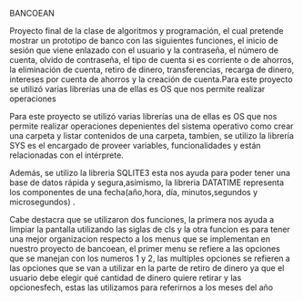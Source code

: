 BANCOEAN

Proyecto final de la clase de algoritmos y programación, el cual pretende mostrar un prototipo de banco con las siguientes funciones, el inicio de sesión que viene enlazado con el usuario y la contraseña, el número de cuenta, olvido de contraseña, el tipo de cuenta si es corriente o de ahorros, la eliminación de cuenta, retiro de dinero, transferencias, recarga de dinero, intereses por cuenta de ahorros y la creación de cuenta.Para este proyecto se utilizó varias librerías una de ellas es OS que nos permite realizar operaciones  

Para este proyecto se utilizó varias librerías una de ellas es OS que nos permite realizar operaciones depenientes del sistema operativo como crear una carpeta y listar contenidos de una carpeta, tambien, se  utilizo la librería SYS es el encargado de proveer variables, funcionalidades y están relacionadas con el intérprete.

Además, se utilizo la libreria SQLITE3 esta nos ayuda para poder tener una base de datos rápida y segura,asimismo, la libreria DATATIME representa los componentes de una fecha(año,hora, día, minutos,segundos y microsegundos) .  

Cabe destacra que se utilizaron dos funciones, la primera nos ayuda a limpiar la pantalla utilizando las  siglas de cls  y la otra funcion es para tener una mejor organizacion respecto a los menus que se implementan en nuestro proyecto de bancoean, el primer menu  se refiere a las opciones que se manejan con  los numeros 1 y 2, las multíples opciones se refieren  a las opciones que se van a utilizar en la parte de retiro de dinero ya que el usuario debe elegir qué cantidad de dinero quiere retirar y las opcionesfech, estas las utilizamos para referirnos a los meses del año

